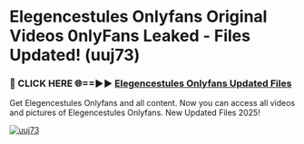 # Elegencestules Onlyfans Original Videos 0nlyFans Leaked - Files Updated! (uuj73)

<h3>🔴 CLICK HERE 🌐==►► <a href="https://tinyurl.com/ehrbuxhb" rel="nofollow">Elegencestules Onlyfans Updated Files</a></h3>

Get Elegencestules Onlyfans and all content. Now you can access all videos and pictures of Elegencestules Onlyfans. New Updated Files 2025!

[![uuj73](https://i.imgur.com/lVYEuWS.gif)](https://tinyurl.com/ehrbuxhb)
